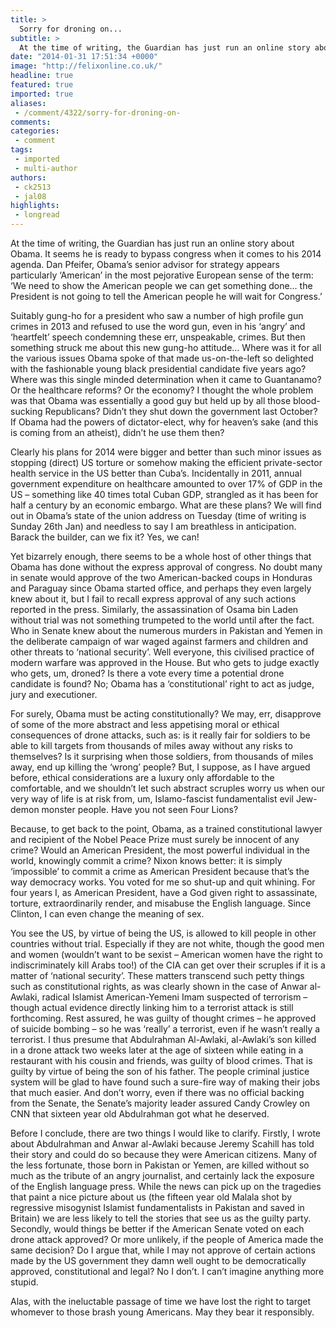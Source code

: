 ```yaml
---
title: >
  Sorry for droning on...
subtitle: >
  At the time of writing, the Guardian has just run an online story about Obama. It seems he is ready to bypass congress when it comes to his 2014 agenda.
date: "2014-01-31 17:51:34 +0000"
image: "http://felixonline.co.uk/"
headline: true
featured: true
imported: true
aliases:
 - /comment/4322/sorry-for-droning-on-
comments:
categories:
 - comment
tags:
 - imported
 - multi-author
authors:
 - ck2513
 - jal08
highlights:
 - longread
---
```


At the time of writing, the Guardian has just run an online story about Obama. It seems he is ready to bypass congress when it comes to his 2014 agenda. Dan Pfeifer, Obama’s senior advisor for strategy appears particularly ‘American’ in the most pejorative European sense of the term: ‘We need to show the American people we can get something done… the President is not going to tell the American people he will wait for Congress.’

Suitably gung-ho for a president who saw a number of high profile gun crimes in 2013 and refused to use the word gun, even in his ‘angry’ and ‘heartfelt’ speech condemning these err, unspeakable, crimes. But then something struck me about this new gung-ho attitude… Where was it for all the various issues Obama spoke of that made us-on-the-left so delighted with the fashionable young black presidential candidate five years ago? Where was this single minded determination when it came to Guantanamo? Or the healthcare reforms? Or the economy? I thought the whole problem was that Obama was essentially a good guy but held up by all those blood-sucking Republicans? Didn’t they shut down the government last October? If Obama had the powers of dictator-elect, why for heaven’s sake (and this is coming from an atheist), didn’t he use them then?

Clearly his plans for 2014 were bigger and better than such minor issues as stopping (direct) US torture or somehow making the efficient private-sector health service in the US better than Cuba’s. Incidentally in 2011, annual government expenditure on healthcare amounted to over 17% of GDP in the US – something like 40 times total Cuban GDP, strangled as it has been for half a century by an economic embargo. What are these plans? We will find out in Obama’s state of the union address on Tuesday (time of writing is Sunday 26th Jan) and needless to say I am breathless in anticipation. Barack the builder, can we fix it? Yes, we can!

Yet bizarrely enough, there seems to be a whole host of other things that Obama has done without the express approval of congress. No doubt many in senate would approve of the two American-backed coups in Honduras and Paraguay since Obama started office, and perhaps they even largely knew about it, but I fail to recall express approval of any such actions reported in the press. Similarly, the assassination of Osama bin Laden without trial was not something trumpeted to the world until after the fact. Who in Senate knew about the numerous murders in Pakistan and Yemen in the deliberate campaign of war waged against farmers and children and other threats to ‘national security’. Well everyone, this civilised practice of modern warfare was approved in the House. But who gets to judge exactly who gets, um, droned? Is there a vote every time a potential drone candidate is found? No; Obama has a ‘constitutional’ right to act as judge, jury and executioner.

For surely, Obama must be acting constitutionally? We may, err, disapprove of some of the more abstract and less appetising moral or ethical consequences of drone attacks, such as: is it really fair for soldiers to be able to kill targets from thousands of miles away without any risks to themselves? Is it surprising when those soldiers, from thousands of miles away, end up killing the ‘wrong’ people? But, I suppose, as I have argued before, ethical considerations are a luxury only affordable to the comfortable, and we shouldn’t let such abstract scruples worry us when our very way of life is at risk from, um, Islamo-fascist fundamentalist evil Jew-demon monster people. Have you not seen Four Lions?

Because, to get back to the point, Obama, as a trained constitutional lawyer and recipient of the Nobel Peace Prize must surely be innocent of any crime? Would an American President, the most powerful individual in the world, knowingly commit a crime? Nixon knows better: it is simply ‘impossible’ to commit a crime as American President because that’s the way democracy works. You voted for me so shut-up and quit whining. For four years I, as American President, have a God given right to assassinate, torture, extraordinarily render, and misabuse the English language. Since Clinton, I can even change the meaning of sex.

You see the US, by virtue of being the US, is allowed to kill people in other countries without trial. Especially if they are not white, though the good men and women (wouldn’t want to be sexist – American women have the right to indiscriminately kill Arabs too!) of the CIA can get over their scruples if it is a matter of ‘national security’. These matters transcend such petty things such as constitutional rights, as was clearly shown in the case of Anwar al-Awlaki, radical Islamist American-Yemeni Imam suspected of terrorism – though actual evidence directly linking him to a terrorist attack is still forthcoming. Rest assured, he was guilty of thought crimes – he approved of suicide bombing – so he was ‘really’ a terrorist, even if he wasn’t really a terrorist. I thus presume that Abdulrahman Al-Awlaki, al-Awlaki’s son killed in a drone attack two weeks later at the age of sixteen while eating in a restaurant with his cousin and friends, was guilty of blood crimes. That is guilty by virtue of being the son of his father. The people criminal justice system will be glad to have found such a sure-fire way of making their jobs that much easier. And don’t worry, even if there was no official backing from the Senate, the Senate’s majority leader assured Candy Crowley on CNN that sixteen year old Abdulrahman got what he deserved.

Before I conclude, there are two things I would like to clarify. Firstly, I wrote about Abdulrahman and Anwar al-Awlaki because Jeremy Scahill has told their story and could do so because they were American citizens. Many of the less fortunate, those born in Pakistan or Yemen, are killed without so much as the tribute of an angry journalist, and certainly lack the exposure of the English language press. While the news can pick up on the tragedies that paint a nice picture about us (the fifteen year old Malala shot by regressive misogynist Islamist fundamentalists in Pakistan and saved in Britain) we are less likely to tell the stories that see us as the guilty party. Secondly, would things be better if the American Senate voted on each drone attack approved? Or more unlikely, if the people of America made the same decision? Do I argue that, while I may not approve of certain actions made by the US government they damn well ought to be democratically approved, constitutional and legal? No I don’t. I can’t imagine anything more stupid.

Alas, with the ineluctable passage of time we have lost the right to target whomever to those brash young Americans. May they bear it responsibly.

